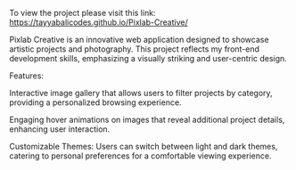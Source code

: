To view the project please visit this link: https://tayyabalicodes.github.io/Pixlab-Creative/

Pixlab Creative is an innovative web application designed to showcase artistic projects and photography. This project reflects my front-end development skills, emphasizing a visually striking and user-centric design.

Features:

Interactive image gallery that allows users to filter projects by category, providing a personalized browsing experience.

Engaging hover animations on images that reveal additional project details, enhancing user interaction.

Customizable Themes: Users can switch between light and dark themes, catering to personal preferences for a comfortable viewing experience.
